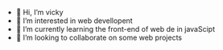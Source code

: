 - 👋 Hi, I’m vicky
- 👀 I’m interested in web devellopent 
- 🌱 I’m currently learning the front-end of web de in javaScipt
- 💞️ I’m looking to collaborate on some web projects
<!---
vickyans/vickyans is a ✨ special ✨ repository because its `README.md` (this file) appears on your GitHub profile.
You can click the Preview link to take a look at your changes.
--->
